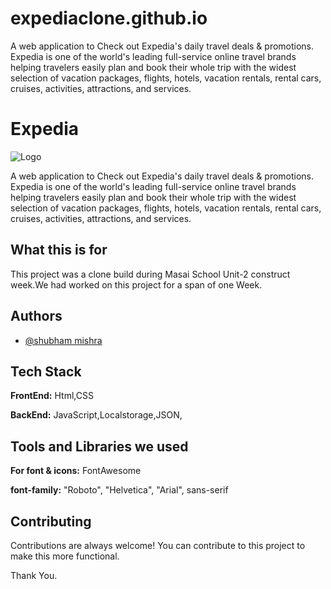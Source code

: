 # expediaclone.github.io
A web application to Check out Expedia's daily travel deals & promotions. Expedia is one of the world's leading full-service online travel brands helping travelers easily plan and book their whole trip with the widest selection of vacation packages, flights, hotels, vacation rentals, rental cars, cruises, activities, attractions, and services.
# Expedia

![Logo](https://logos-world.net/wp-content/uploads/2021/03/Expedia-Logo.png)

A web application to Check out Expedia's daily travel deals & promotions. Expedia is one of the world's leading full-service online travel brands helping travelers easily plan and book their whole trip with the widest selection of vacation packages, flights, hotels, vacation rentals, rental cars, cruises, activities, attractions, and services.

## What this is for

This project was a clone build during Masai School Unit-2 construct week.We had worked on this project for a span of one Week.


## Authors
- [@shubham mishra](https://github.com/78640sam)


## Tech Stack

**FrontEnd:** Html,CSS

**BackEnd:** JavaScript,Localstorage,JSON,

## Tools and Libraries we used

**For font & icons:** FontAwesome

**font-family:** "Roboto", "Helvetica", "Arial", sans-serif

## Contributing

Contributions are always welcome! You can contribute to this project to make this more functional.



Thank You.

